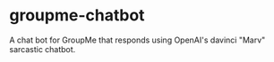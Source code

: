 # groupme-chatbot
A chat bot for GroupMe that responds using OpenAI's davinci "Marv" sarcastic chatbot.
